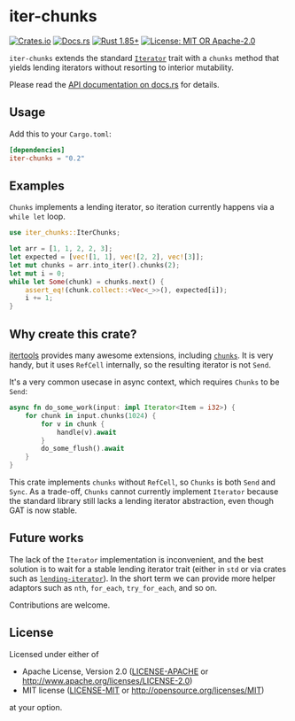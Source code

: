 # iter-chunks

[![Crates.io](https://img.shields.io/crates/v/iter-chunks.svg)](https://crates.io/crates/iter-chunks)
[![Docs.rs](https://docs.rs/iter-chunks/badge.svg)](https://docs.rs/iter-chunks)
[![Rust 1.85+](https://img.shields.io/badge/rust-1.85%2B-orange.svg)](https://github.com/rust-lang/rust/blob/master/RELEASES.md)
[![License: MIT OR Apache-2.0](https://img.shields.io/badge/license-MIT%2FApache--2.0-blue.svg)](#license)

`iter-chunks` extends the standard [`Iterator`] trait with a `chunks` method that yields lending iterators without resorting to interior mutability.

Please read the [API documentation on docs.rs](https://docs.rs/iter-chunks/) for details.

[`Iterator`]: https://doc.rust-lang.org/std/iter/trait.Iterator.html

## Usage

Add this to your `Cargo.toml`:

```toml
[dependencies]
iter-chunks = "0.2"
```

## Examples

`Chunks` implements a lending iterator, so iteration currently happens via a `while let` loop.

```rust
use iter_chunks::IterChunks;

let arr = [1, 1, 2, 2, 3];
let expected = [vec![1, 1], vec![2, 2], vec![3]];
let mut chunks = arr.into_iter().chunks(2);
let mut i = 0;
while let Some(chunk) = chunks.next() {
    assert_eq!(chunk.collect::<Vec<_>>(), expected[i]);
    i += 1;
}
```

## Why create this crate?

[itertools](https://crates.io/crates/itertools) provides many awesome extensions, including [`chunks`](https://docs.rs/itertools/latest/itertools/trait.Itertools.html#method.chunks). It is very handy, but it uses `RefCell` internally, so the resulting iterator is not `Send`.

It's a very common usecase in async context, which requires `Chunks` to be `Send`:

```rust
async fn do_some_work(input: impl Iterator<Item = i32>) {
    for chunk in input.chunks(1024) {
        for v in chunk {
            handle(v).await
        }
        do_some_flush().await
    }
}
```


This crate implements `chunks` without `RefCell`, so `Chunks` is both `Send` and `Sync`. As a trade-off, `Chunks` cannot currently implement `Iterator` because the standard library still lacks a lending iterator abstraction, even though GAT is now stable.

## Future works

The lack of the `Iterator` implementation is inconvenient, and the best solution is to wait for a stable lending iterator trait (either in `std` or via crates such as [`lending-iterator`][lending-iterator]). In the short term we can provide more helper adaptors such as `nth`, `for_each`, `try_for_each`, and so on.

Contributions are welcome.

## License

Licensed under either of

 * Apache License, Version 2.0
   ([LICENSE-APACHE](LICENSE-APACHE) or http://www.apache.org/licenses/LICENSE-2.0)
 * MIT license
   ([LICENSE-MIT](LICENSE-MIT) or http://opensource.org/licenses/MIT)

at your option.


[GAT]: https://github.com/rust-lang/rust/issues/44265
[lending-iterator]: https://crates.io/crates/lending-iterator
